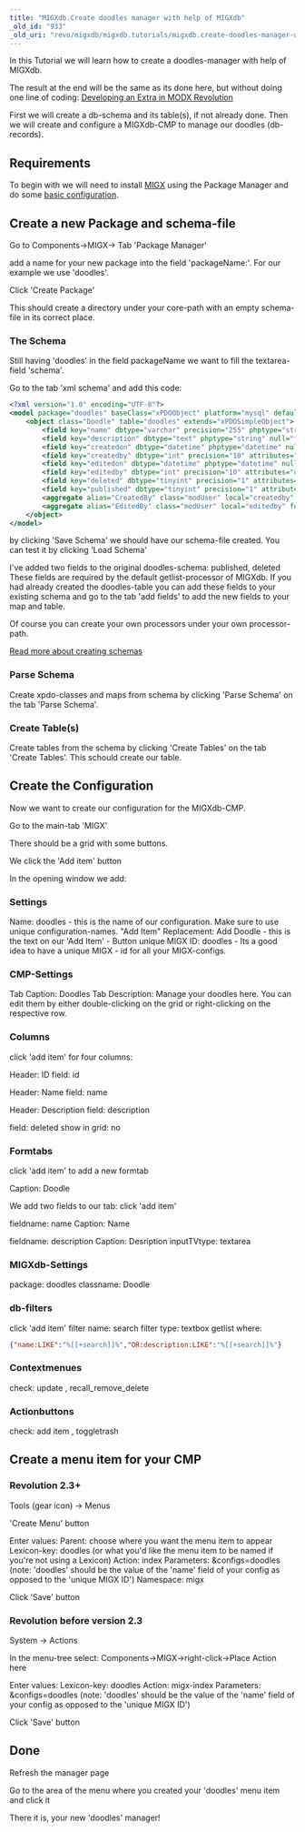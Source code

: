 ```yaml
---
title: "MIGXdb.Create doodles manager with help of MIGXdb"
_old_id: "933"
_old_uri: "revo/migxdb/migxdb.tutorials/migxdb.create-doodles-manager-with-help-of-migxdb"
---
```


In this Tutorial we will learn how to create a doodles-manager with help of MIGXdb.

The result at the end will be the same as its done here, but without doing one line of coding: [Developing an Extra in MODX Revolution](case-studies-and-tutorials/developing-an-extra-in-modx-revolution "Developing an Extra in MODX Revolution")

First we will create a db-schema and its table(s), if not already done. Then we will create and configure a MIGXdb-CMP to manage our doodles (db-records).

## Requirements

To begin with we will need to install [MIGX](extras/migx "MIGX") using the Package Manager and do some [basic configuration](extras/migxdb/migxdb.configuration "MIGXdb.Configuration").

## Create a new Package and schema-file

Go to Components->MIGX-> Tab 'Package Manager'

add a name for your new package into the field 'packageName:'. For our example we use 'doodles'.

Click 'Create Package'

This should create a directory under your core-path with an empty schema-file in its correct place.

### The Schema

Still having 'doodles' in the field packageName we want to fill the textarea-field 'schema'.

Go to the tab 'xml schema' and add this code:

``` xml
<?xml version="1.0" encoding="UTF-8"?>
<model package="doodles" baseClass="xPDOObject" platform="mysql" defaultEngine="MyISAM" version="1.1">
    <object class="Doodle" table="doodles" extends="xPDOSimpleObject">
        <field key="name" dbtype="varchar" precision="255" phptype="string" null="false" default=""/>
        <field key="description" dbtype="text" phptype="string" null="false" default=""/>
        <field key="createdon" dbtype="datetime" phptype="datetime" null="true"/>
        <field key="createdby" dbtype="int" precision="10" attributes="unsigned" phptype="integer" null="false" default="0" />
        <field key="editedon" dbtype="datetime" phptype="datetime" null="true"/>
        <field key="editedby" dbtype="int" precision="10" attributes="unsigned" phptype="integer" null="false" default="0" />
        <field key="deleted" dbtype="tinyint" precision="1" attributes="unsigned" phptype="integer" null="false" default="0" />
        <field key="published" dbtype="tinyint" precision="1" attributes="unsigned" phptype="integer" null="false" default="0" />  
        <aggregate alias="CreatedBy" class="modUser" local="createdby" foreign="id" cardinality="one" owner="foreign"/>
        <aggregate alias="EditedBy" class="modUser" local="editedby" foreign="id" cardinality="one" owner="foreign"/>
    </object>
</model>
```

by clicking 'Save Schema' we should have our schema-file created. You can test it by clicking 'Load Schema'

I've added two fields to the original doodles-schema: published, deleted
These fields are required by the default getlist-processor of MIGXdb.
If you had already created the doodles-table you can add these fields to your existing schema and go to the tab 'add fields' to add the new fields to your map and table.

Of course you can create your own processors under your own processor-path.

[Read more about creating schemas](xpdo/getting-started/creating-a-model-with-xpdo/defining-a-schema "Defining a Schema")

### Parse Schema

Create xpdo-classes and maps from schema by clicking 'Parse Schema' on the tab 'Parse Schema'.

### Create Table(s)

Create tables from the schema by clicking 'Create Tables' on the tab 'Create Tables'. This schould create our table.

## Create the Configuration

Now we want to create our configuration for the MIGXdb-CMP.

Go to the main-tab 'MIGX'

There should be a grid with some buttons.

We click the 'Add item' button

In the opening window we add:

### Settings

Name: doodles - this is the name of our configuration. Make sure to use unique configuration-names.
"Add Item" Replacement: Add Doodle - this is the text on our 'Add Item' - Button
unique MIGX ID: doodles - Its a good idea to have a unique MIGX - id for all your MIGX-configs.

### CMP-Settings

Tab Caption: Doodles
Tab Description: Manage your doodles here. You can edit them by either double-clicking on the grid or right-clicking on the respective row.

### Columns

click 'add item' for four columns:

Header: ID
field: id

Header: Name
field: name

Header: Description
field: description

field: deleted
show in grid: no

### Formtabs

click 'add item' to add a new formtab

Caption: Doodle

We add two fields to our tab:
click 'add item'

fieldname: name
Caption: Name

fieldname: description
Caption: Desription
inputTVtype: textarea

### MIGXdb-Settings

package: doodles
classname: Doodle

### db-filters

click 'add item'
filter name: search
filter type: textbox
getlist where:

``` json
{"name:LIKE":"%[[+search]]%","OR:description:LIKE":"%[[+search]]%"}
```

### Contextmenues

check: update , recall\_remove\_delete

### Actionbuttons

check: add item , toggletrash

## Create a menu item for your CMP

### Revolution 2.3+

Tools (gear icon) -> Menus

'Create Menu' button

Enter values:
Parent: choose where you want the menu item to appear
Lexicon-key: doodles (or what you'd like the menu item to be named if you're not using a Lexicon)
Action: index
Parameters: &configs=doodles (note: 'doodles' should be the value of the 'name' field of your config as opposed to the 'unique MIGX ID')
Namespace: migx

Click 'Save' button

### Revolution before version 2.3

System -> Actions

In the menu-tree select: Components->MIGX->right-click->Place Action here

Enter values:
Lexicon-key: doodles
Action: migx-index
Parameters: &configs=doodles (note: 'doodles' should be the value of the 'name' field of your config as opposed to the 'unique MIGX ID')

Click 'Save' button

## Done

Refresh the manager page

Go to the area of the menu where you created your 'doodles' menu item and click it

There it is, your new 'doodles' manager!
